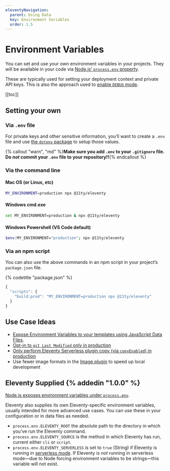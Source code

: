 ```yaml
---
eleventyNavigation:
  parent: Using Data
  key: Environment Variables
  order: 1.5
---
```

# Environment Variables

You can set and use your own environment variables in your projects. They will be available in your code via [Node.js’ `process.env` property](https://nodejs.org/api/process.html#process_process_env).

These are typically used for setting your deployment context and private API keys. This is also the approach used to [enable `DEBUG` mode](/docs/debugging/).

[[toc]]

## Setting your own

### Via `.env` file

For private keys and other sensitive information, you’ll want to create a `.env` file and use [the `dotenv` package](https://github.com/motdotla/dotenv) to setup those values.

{% callout "warn", "md" %}**Make sure you add `.env` to your `.gitignore` file. Do _not_ commit your `.env` file to your repository!!**{% endcallout %}

### Via the command line

#### Mac OS (or Linux, etc)

```bash
MY_ENVIRONMENT=production npx @11ty/eleventy
```

#### Windows cmd.exe

```bash
set MY_ENVIRONMENT=production & npx @11ty/eleventy
```

#### Windows Powershell (VS Code default)

```bash
$env:MY_ENVIRONMENT="production"; npx @11ty/eleventy
```

### Via an npm script

You can also use the above commands in an npm script in your project’s `package.json` file.

{% codetitle "package.json" %}

```js
{
  "scripts": {
    "build:prod": "MY_ENVIRONMENT=production npx @11ty/eleventy"
  }
}
```

## Use Case Ideas

* [Expose Environment Variables to your templates using JavaScript Data Files](/docs/data-js/#example-exposing-environment-variables).
* [Opt-in to `git Last Modified` only in production](/docs/dates/)
* [Only perform Eleventy Serverless plugin copy (via `copyEnabled`) in production](/docs/plugins/serverless/#bundler-options)
* Use fewer image formats in the [Image plugin](/docs/plugins/image/) to speed up local development

## Eleventy Supplied {% addedin "1.0.0" %}

[Node.js exposes environment variables under `process.env`](https://nodejs.org/api/process.html#process_process_env).

Eleventy also supplies its own Eleventy-specific environment variables, usually intended for more advanced use cases. You can use these in your configuration or in data files as needed.

* `process.env.ELEVENTY_ROOT` the absolute path to the directory in which you’ve run the Eleventy command.
* `process.env.ELEVENTY_SOURCE` is the method in which Eleventy has run, current either `cli` or `script`.
* `process.env.ELEVENTY_SERVERLESS` is set to `true` (String) if Eleventy is running in [serverless mode](/docs/plugins/serverless/). If Eleventy is _not_ running in serverless mode—due to Node forcing environment variables to be strings—this variable will not exist.
